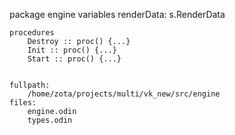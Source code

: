 package engine
	variables
		renderData: s.RenderData 

	procedures
		Destroy :: proc() {...}
		Init :: proc() {...}
		Start :: proc() {...}


	fullpath:
		/home/zota/projects/multi/vk_new/src/engine
	files:
		engine.odin
		types.odin

